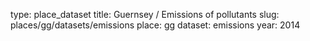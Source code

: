 type: place_dataset
title: Guernsey / Emissions of pollutants
slug: places/gg/datasets/emissions
place: gg
dataset: emissions
year: 2014
